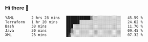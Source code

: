 ### Hi there 👋


<!--START_SECTION:waka-->
```text
YAML        2 hrs 28 mins   ███████████▒░░░░░░░░░░░░░   45.59 % 
Terraform   1 hr 20 mins    ██████░░░░░░░░░░░░░░░░░░░   24.62 % 
Bash        38 mins         ███░░░░░░░░░░░░░░░░░░░░░░   11.70 % 
Java        30 mins         ██▒░░░░░░░░░░░░░░░░░░░░░░   09.45 % 
XML         23 mins         █▓░░░░░░░░░░░░░░░░░░░░░░░   07.32 % 
```
<!--END_SECTION:waka-->

<!--
**ssrahul96/ssrahul96** is a ✨ _special_ ✨ repository because its `README.md` (this file) appears on your GitHub profile.

Here are some ideas to get you started:

- 🔭 I’m currently working on ...
- 🌱 I’m currently learning ...
- 👯 I’m looking to collaborate on ...
- 🤔 I’m looking for help with ...
- 💬 Ask me about ...
- 📫 How to reach me: ...
- 😄 Pronouns: ...
- ⚡ Fun fact: ...
-->
